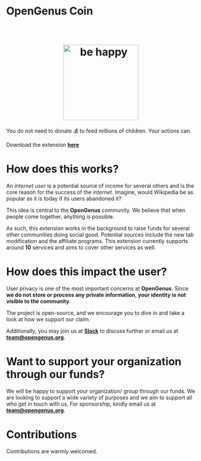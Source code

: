 # OpenGenus Coin

<h1 align="center">
	<br>
	<img width="200" src="https://github.com/AdiChat/coin/blob/master/code/images/coin.png" alt="be happy">
	<br>
</h1>

You do not need to donate 💰 to feed millions of children. Your actions can.

Download the extension [**here**](https://chrome.google.com/webstore/detail/opengenus-coin/ahhmgppmgjbladmnpiepbmlbpdlnpoii)
# How does this works?

An <i>internet user</i> is a potential source of income for several others and is the core reason for the success of the <i>internet</i>. Imagine, would Wikipedia be as popular as it is today if its users abandoned it?

This idea is central to the **OpenGenus** community. We believe that when people come together, anything is possible.

As such, this extension works in the background to raise funds for several other communities doing social good. Potential sources include the new tab modification and the affiliate programs. This extension currently supports around **10** services and aims to cover other services as well.

# How does this impact the user?

User privacy is one of the most important concerns at **OpenGenus**. Since **we do not store or process any private information**, **your identity is not visible to the community**.

The project is open-source, and we encourage you to dive in and take a look at how we support our claim. 


Additionally, you may join us at **[Slack](https://github.com/OpenGenus/OpenGenus-Slack)** to discuss further or email us at **team@opengenus.org**.

# Want to support your organization through our funds?

We will be happy to support your organization/ group through our funds. We are looking to support a wide variety of purposes and we aim to support all who get in touch with us. For sponsorship, kindly email us at **team@opengenus.org**.

# Contributions

Contributions are warmly welcomed.


